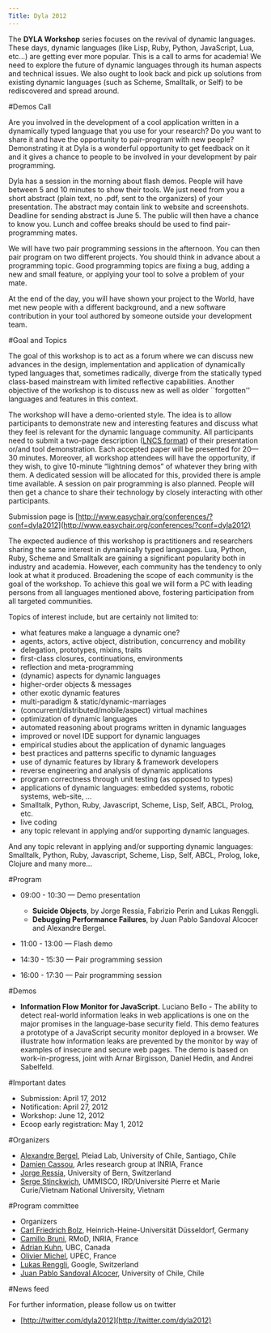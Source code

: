 ```yaml
---
Title: Dyla 2012
---
```


The **DYLA Workshop** series focuses on the revival of dynamic languages. These days, dynamic languages (like Lisp, Ruby, Python, JavaScript, Lua, etc...) are getting ever more popular. This is a call to arms for academia! We need to explore the future of dynamic languages through its human aspects and technical issues. We also ought to look back and pick up solutions from existing dynamic languages (such as Scheme, Smalltalk, or Self) to be rediscovered and spread around.

#Demos Call

Are you involved in the development of a cool application written in a dynamically typed language that you use for your research? Do you want to share it and have the opportunity to pair-program with new people?
Demonstrating it at Dyla is a wonderful opportunity to get feedback on it and it gives a chance to people to be involved in your development by pair programming.

Dyla has a session in the morning about flash demos. People will have between 5 and 10 minutes to show their tools. We just need from you a short abstract (plain text, no .pdf, sent to the organizers) of your presentation. The abstract may contain link to website and screenshots. Deadline for sending abstract is June 5. The public will then have a chance to know you. Lunch and coffee breaks should be used to find pair-programming mates.

We will have two pair programming sessions in the afternoon. You can then pair program on two different projects. You should think in advance about a programming topic. Good programming topics are fixing a bug, adding a new and small feature, or applying your tool to solve a problem of your mate.

At the end of the day, you will have shown your project to the World, have met new people with a different background, and a new software contribution in your tool authored by someone outside your development team.

#Goal and Topics

The goal of this workshop is to act as a forum where we can discuss new advances in the design, implementation and application of dynamically typed languages that, sometimes radically, diverge from the  statically typed class-based mainstream with limited reflective capabilities. Another objective of the workshop is to discuss new as well as older ``forgotten\'' languages and features in this context. 


The workshop will have a demo-oriented style. The idea is to allow participants to demonstrate new and interesting features and discuss what they feel is relevant for the dynamic language community. All participants need to submit a two-page description ([LNCS format](http://www.springer.com/)) of their presentation or/and tool demonstration.
Each accepted paper will be presented for 20&mdash;30 minutes. Moreover, all workshop attendees will have the opportunity, if they wish, to give 10-minute “lightning demos” of whatever they bring with them. A dedicated session will be allocated for this, provided there is ample time available.
A session on pair programming is also planned. People will then get a chance to share their technology by closely interacting with other participants.

Submission page is [http://www.easychair.org/conferences/?conf=dyla2012](http://www.easychair.org/conferences/?conf=dyla2012)

The expected audience of this workshop is practitioners and researchers sharing the same interest in dynamically typed languages. Lua, Python, Ruby, Scheme and Smalltalk are gaining a significant popularity both in industry and academia. However, each community has the tendency to only look at what it produced. Broadening the scope of each community is the goal of the workshop. To achieve this goal we will form a PC with leading persons from all languages mentioned above, fostering participation from all targeted communities. 


Topics of interest include, but are certainly not limited to: 


- what features make a language a dynamic one? 
- agents, actors, active object, distribution, concurrency and mobility 
- delegation, prototypes, mixins, traits 
- first-class closures, continuations, environments 
- reflection and meta-programming 
- (dynamic) aspects for dynamic languages 
- higher-order objects & messages 
- other exotic dynamic features 
- multi-paradigm & static/dynamic-marriages 
- (concurrent/distributed/mobile/aspect) virtual machines 
- optimization of dynamic languages 
- automated reasoning about programs written in dynamic languages 
- improved or novel IDE support for dynamic languages 
- empirical studies about the application of dynamic languages 
- best practices and patterns specific to dynamic languages 
- use of dynamic features by library & framework developers 
- reverse engineering and analysis of dynamic applications 
- program correctness through unit testing (as opposed to types) 
- applications of dynamic languages: embedded systems, robotic systems, web-site, ... 
- Smalltalk, Python, Ruby, Javascript, Scheme, Lisp, Self, ABCL, Prolog, etc.
- live coding 
- any topic relevant in applying and/or supporting dynamic languages. 

And any topic relevant in applying and/or supporting dynamic languages: Smalltalk, Python, Ruby, Javascript, Scheme, Lisp, Self, ABCL, Prolog, Ioke, Clojure and many more...


#Program


- 09:00 - 10:30 &mdash; Demo presentation
	- **Suicide Objects**, by Jorge Ressia, Fabrizio Perin and Lukas Renggli. 
	- **Debugging Performance Failures**, by Juan Pablo Sandoval Alcocer and Alexandre Bergel.

- 11:00 - 13:00 &mdash; Flash demo
- 14:30 - 15:30 &mdash; Pair programming session
- 16:00 - 17:30 &mdash; Pair programming session

#Demos

-  **Information Flow Monitor for JavaScript.** Luciano Bello - The ability to detect real-world information leaks in web applications is one on the major promises in the language-base security field. This demo features a prototype of a JavaScript security monitor deployed in a browser. We illustrate how information leaks are prevented by the monitor by way of examples of insecure and secure web pages. The demo is based on work-in-progress, joint with Arnar Birgisson, Daniel Hedin, and Andrei Sabelfeld.

#Important dates


- Submission: April 17, 2012
- Notification: April 27, 2012
- Workshop: June 12, 2012
- Ecoop early registration: May 1, 2012


#Organizers

- [Alexandre Bergel](http://bergel.eu), Pleiad Lab, University of Chile, Santiago, Chile
- [Damien Cassou](http://damiencassou.seasidehosting.st/), Arles research group at INRIA, France
- [Jorge Ressia](http://www.jorgeressia.com/), University of Bern, Switzerland
- [Serge Stinckwich](http://www.doesnotunderstand.org/wikka.php/), UMMISCO, IRD/Université Pierre et Marie Curie/Vietnam National University, Vietnam

#Program committee


- Organizers
- [Carl Friedrich Bolz](http://cfbolz.de/), Heinrich-Heine-Universität Düsseldorf, Germany
- [Camillo Bruni](https://twitter.com/#!/camillobruni), RMoD, INRIA, France
- [Adrian Kuhn](https://www.cs.ubc.ca/people/adrian-kuhn), UBC, Canada
- [Olivier Michel](http://www.lacl.fr/~michel/doku.php?id=start), UPEC, France
- [Lukas Renggli](http://www.lukas-renggli.ch/), Google, Switzerland
- [Juan Pablo Sandoval Alcocer](http://www.dcc.uchile.cl/~jsandova/), University of Chile, Chile

#News feed

For further information, please follow us on twitter 


- [http://twitter.com/dyla2012](http://twitter.com/dyla2012)
